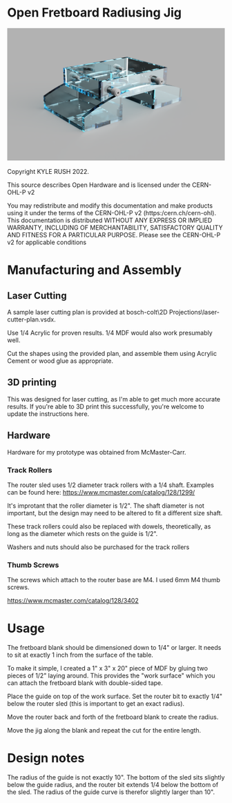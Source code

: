# Open Fretboard Radiusing Jig

![Fretboard radius jig render](bosch-colt\Renders\freatboard-radiusing-jig-render.png)

Copyright KYLE RUSH 2022.

This source describes Open Hardware and is licensed under the CERN-OHL-P
v2

You may redistribute and modify this documentation and make products
using it under the terms of the CERN-OHL-P v2 (https:/cern.ch/cern-ohl).
This documentation is distributed WITHOUT ANY EXPRESS OR IMPLIED
WARRANTY, INCLUDING OF MERCHANTABILITY, SATISFACTORY QUALITY
AND FITNESS FOR A PARTICULAR PURPOSE. Please see the CERN-OHL-P v2
for applicable conditions

# Manufacturing and Assembly

## Laser Cutting

A sample laser cutting plan is provided at bosch-colt\2D Projections\laser-cutter-plan.vsdx.

Use 1/4 Acrylic for proven results. 1/4 MDF would also work presumably well.

Cut the shapes using the provided plan, and assemble them using Acrylic Cement or wood glue as appropriate.

## 3D printing

This was designed for laser cutting, as I'm able to get much more accurate results. If you're able to 3D print this successfully, you're welcome to update the instructions here.

## Hardware

Hardware for my prototype was obtained from McMaster-Carr. 

### Track Rollers

The router sled uses 1/2 diameter track rollers with a 1/4 shaft. Examples can be found here: https://www.mcmaster.com/catalog/128/1299/

It's improtant that the roller diameter is 1/2". The shaft diameter is not important, but the design may need to be altered to fit a different size shaft.

These track rollers could also be replaced with dowels, theoretically, as long as the diameter which rests on the guide is 1/2".

Washers and nuts should also be purchased for the track rollers

### Thumb Screws

The screws which attach to the router base are M4. I used 6mm M4 thumb screws.

https://www.mcmaster.com/catalog/128/3402

# Usage

The fretboard blank should be dimensioned down to 1/4" or larger. It needs to sit at exactly 1 inch from the surface of the table.

To make it simple, I created a 1" x 3" x 20" piece of MDF by gluing two pieces of 1/2" laying around. This provides the "work surface" which you can attach the fretboard blank with double-sided tape.

Place the guide on top of the work surface. Set the router bit to exactly 1/4" below the router sled (this is important to get an exact radius).

Move the router back and forth of the fretboard blank to create the radius.

Move the jig along the blank and repeat the cut for the entire length.

# Design notes

The radius of the guide is not exactly 10". The bottom of the sled sits slightly below the guide radius, and the router bit extends 1/4 below the bottom of the sled. The radius of the guide curve is therefor slightly larger than 10".